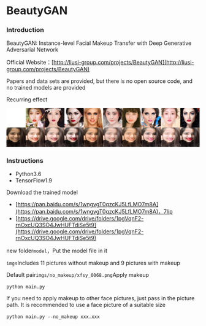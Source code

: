 # BeautyGAN

###  Introduction

BeautyGAN: Instance-level Facial Makeup Transfer with Deep Generative Adversarial Network

Official Website：[http://liusi-group.com/projects/BeautyGAN](http://liusi-group.com/projects/BeautyGAN)


Papers and data sets are provided, but there is no open source code, and no trained models are provided

Recurring effect

![](result.jpg)

### Instructions

- Python3.6
- TensorFlow1.9

Download the trained model

- [https://pan.baidu.com/s/1wngvgT0qzcKJ5LfLMO7m8A](https://pan.baidu.com/s/1wngvgT0qzcKJ5LfLMO7m8A)，7lip
- [https://drive.google.com/drive/folders/1pgVqnF2-rnOxcUQ3SO4JwHUFTdiSe5t9](https://drive.google.com/drive/folders/1pgVqnF2-rnOxcUQ3SO4JwHUFTdiSe5t9)


new folder`model`，Put the model file in it

`imgs`Includes 11 pictures without makeup and 9 pictures with makeup

Default pair`imgs/no_makeup/xfsy_0068.png`Apply makeup

```
python main.py
```

If you need to apply makeup to other face pictures, just pass in the picture path. It is recommended to use a face picture of a suitable size

```
python main.py --no_makeup xxx.xxx
```
